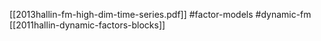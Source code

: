 [[2013hallin-fm-high-dim-time-series.pdf]]
#factor-models #dynamic-fm
[[2011hallin-dynamic-factors-blocks]]
